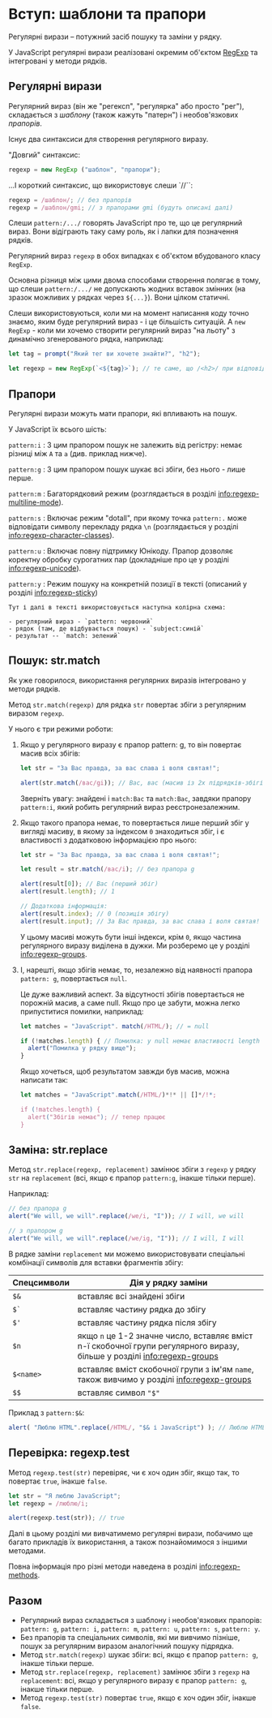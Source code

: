 # Вступ: шаблони та прапори

Регулярні вирази – потужний засіб пошуку та заміни у рядку.

У JavaScript регулярні вирази реалізовані окремим об'єктом [RegExp](mdn:js/RegExp) та інтегровані у методи рядків.

## Регулярні вирази

Регулярний вираз (він же "регексп", "регулярка" або просто "рег"), складається з *шаблону* (також кажуть "патерн") і необов'язкових *прапорів*.

Існує два синтаксиси для створення регулярного виразу.

"Довгий" синтаксис:

```js
regexp = new RegExp ("шаблон", "прапори");
```

...І короткий синтаксис, що використовує слеши `//``:

```js
regexp = /шаблон/; // без прапорів
regexp = /шаблон/gmi; // з прапорами gmi (будуть описані далі)
```

Слеши `pattern:/.../` говорять JavaScript про те, що це регулярний вираз. Вони відіграють таку саму роль, як і лапки для позначення рядків.

Регулярний вираз `regexp` в обох випадках є об'єктом вбудованого класу `RegExp`.

Основна різниця між цими двома способами створення полягає в тому, що слеши `pattern:/.../` не допускають жодних вставок змінних (на зразок можливих у рядках через `${...}`). Вони цілком статичні.

Слеши використовуються, коли ми на момент написання коду точно знаємо, яким буде регулярний вираз - і це більшість ситуацій. А `new RegExp` - коли ми хочемо створити регулярний вираз "на льоту" з динамічно згенерованого рядка, наприклад:

```js
let tag = prompt("Який тег ви хочете знайти?", "h2");

let regexp = new RegExp(`<${tag}>`); // те саме, що /<h2>/ при відповіді "h2" на prompt вище
```

## Прапори

Регулярні вирази можуть мати прапори, які впливають на пошук.

У JavaScript їх всього шість:

`pattern:i`
: З цим прапором пошук не залежить від регістру: немає різниці між `A` та `a` (див. приклад нижче).

`pattern:g`
: З цим прапором пошук шукає всі збіги, без нього - лише перше.

`pattern:m`
: Багаторядковий режим (розглядається в розділі <info:regexp-multiline-mode>).

`pattern:s`
: Включає режим "dotall", при якому точка `pattern:.` може відповідати символу перекладу рядка `\n` (розглядається у розділі <info:regexp-character-classes>).

`pattern:u`
: Включає повну підтримку Юнікоду. Прапор дозволяє коректну обробку сурогатних пар (докладніше про це у розділі <info:regexp-unicode>).

`pattern:y`
: Режим пошуку на конкретній позиції в тексті (описаний у розділі <info:regexp-sticky>)

```smart header="Кольорові позначення"
Тут і далі в тексті використовується наступна колірна схема:

- регулярний вираз - `pattern: червоний`
- рядок (там, де відбувається пошук) - `subject:синій`
- результат -- `match: зелений`
```

## Пошук: str.match

Як уже говорилося, використання регулярних виразів інтегровано у методи рядків.

Метод `str.match(regexp)` для рядка `str` повертає збіги з регулярним виразом `regexp`.

У нього є три режими роботи:

1. Якщо у регулярного виразу є прапор pattern: g, то він повертає масив всіх збігів:
     ```js run
     let str = "За Вас правда, за вас слава і воля святая!";

     alert(str.match(/вас/gi)); // Вас, вас (масив із 2х підрядків-збігів)
     ```
     Зверніть увагу: знайдені і `match:Вас` та `match:Вас`, завдяки прапору `pattern:i`, який робить регулярний вираз реєстронезалежним.

2. Якщо такого прапора немає, то повертається лише перший збіг у вигляді масиву, в якому за індексом `0` знаходиться збіг, і є властивості з додатковою інформацією про нього:
     ```js run
     let str = "За Вас правда, за вас слава і воля святая!";

     let result = str.match(/вас/i); // без прапора g

     alert(result[0]); // Вас (перший збіг)
     alert(result.length); // 1

     // Додаткова інформація:
     alert(result.index); // 0 (позиція збігу)
     alert(result.input); // За Вас правда, за вас слава і воля святая! (вихідний рядок)
     ```
     У цьому масиві можуть бути інші індекси, крім `0`, якщо частина регулярного виразу виділена в дужки. Ми розберемо це у розділі <info:regexp-groups>.

3. І, нарешті, якщо збігів немає, то, незалежно від наявності прапора `pattern: g`, повертається `null`.

     Це дуже важливий аспект. За відсутності збігів повертається не порожній масив, а саме null. Якщо про це забути, можна легко припуститися помилки, наприклад:

     ```js run
     let matches = "JavaScript". match(/HTML/); // = null

     if (!matches.length) { // Помилка: у null немає властивості length
       alert("Помилка у рядку вище");
     }
     ```

     Якщо хочеться, щоб результатом завжди був масив, можна написати так:

     ```js run
     let matches = "JavaScript".match(/HTML/)*!* || []*/!*;

     if (!matches.length) {
       alert("Збігів немає"); // тепер працює
     }
     ```

## Заміна: str.replace

Метод `str.replace(regexp, replacement)` замінює збіги з `regexp` у рядку `str` на `replacement` (всі, якщо є прапор `pattern:g`, інакше тільки перше).

Наприклад:

```js run
// без прапора g
alert("We will, we will".replace(/we/i, "I")); // I will, we will

// з прапором g
alert("We will, we will".replace(/we/ig, "I")); // I will, I will
```

В рядке заміни `replacement` ми можемо використовувати спеціальні комбінації символів для вставки фрагментів збігу:

| Спецсимволи | Дія у рядку заміни |
|--------|--------|
|`$&`|вставляє всі знайдені збіги|
|<code>$&#096;</code>|вставляє частину рядка до збігу|
|`$'`|вставляє частину рядка після збігу|
|`$n`|якщо `n` це 1-2 значне число, вставляє вміст n-ї скобочної групи регулярного виразу, більше у розділі <info:regexp-groups>|
|`$<name>`|вставляє вміст скобочної групи з ім'ям `name`, також вивчимо у розділі <info:regexp-groups>|
|`$$`|вставляє символ `"$"` |

Приклад з `pattern:$&`:

```js run
alert( "Люблю HTML".replace(/HTML/, "$& і JavaScript") ); // Люблю HTML та JavaScript
```

## Перевірка: regexp.test

Метод `regexp.test(str)` перевіряє, чи є хоч один збіг, якщо так, то повертає `true`, інакше `false`.

```js run
let str = "Я люблю JavaScript";
let regexp = /люблю/i;

alert(regexp.test(str)); // true
```

Далі в цьому розділі ми вивчатимемо регулярні вирази, побачимо ще багато прикладів їх використання, а також познайомимося з іншими методами.

Повна інформація про різні методи наведена в розділі <info:regexp-methods>.

## Разом

- Регулярний вираз складається з шаблону і необов'язкових прапорів: `pattern: g`, `pattern: i`, `pattern: m`, `pattern: u`, `pattern: s`, `pattern: y`.
- Без прапорів та спеціальних символів, які ми вивчимо пізніше, пошук за регулярним виразом аналогічний пошуку підрядка.
- Метод `str.match(regexp)` шукає збіги: всі, якщо є прапор `pattern: g`, інакше тільки перше.
- Метод `str.replace(regexp, replacement)` замінює збіги з `regexp` на `replacement`: всі, якщо у регулярного виразу є прапор `pattern: g`, інакше тільки перше.
- Метод `regexp.test(str)` повертає `true`, якщо є хоч один збіг, інакше `false`.
